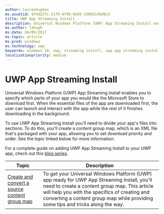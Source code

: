 ```yaml
---
author: laurenhughes
ms.assetid: df4d227c-21f9-4f99-9e95-3305b149d9c5
title: UWP App Streaming Install
description: Universal Windows Platform (UWP) App Streaming Install enables you to specify which parts of your app you would like the Microsoft Store to download first. When the essential files of the app are downloaded first, the user can launch and interact with the app while the rest of it finishes downloading in the background.
ms.author: lahugh
ms.date: 04/05/2017
ms.topic: article
ms.prod: windows
ms.technology: uwp
keywords: windows 10, uwp, streaming install, uwp app streaming install
localizationpriority: medium
---
```



# UWP App Streaming Install
Universal Windows Platform (UWP) App Streaming Install enables you to specify which parts of your app you would like the Microsoft Store to download first. When the essential files of the app are downloaded first, the user can launch and interact with the app while the rest of it finishes downloading in the background. 

To use UWP App Streaming Install you'll need to divide your app's files into sections. To do this, you'll create a content group map, which is an XML file that's packaged with your app, allowing you to set download priority and order. See the topic linked below for more information.

For a complete guide on adding UWP App Streaming Install to your UWP app, check out this [blog series](https://blogs.msdn.microsoft.com/appinstaller/2017/03/15/uwp-streaming-app-installation/).

| Topic | Description | 
|-------|-------------|
| [Create and convert a source content group map](create-cgm.md) | To get your Universal Windows Platform (UWP) app ready for UWP App Streaming Install, you'll need to create a content group map. This article will help you with the specifics of creating and converting a content group map while providing some tips and tricks along the way. |